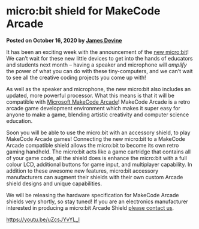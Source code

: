 # micro:bit shield for MakeCode Arcade

**Posted on October 16, 2020 by [James Devine](https://github.com/jamesadevine)**

It has been an exciting week with the announcement of the [new micro:bit](https://microbit.org/new-microbit/)! We can’t wait for these new little devices to get into the hands of educators and students next month – having a speaker and microphone will _amplify_ the power of what you can do with these tiny-computers, and we can’t wait to see all the creative coding projects you come up with!

As well as the speaker and microphone, the new micro:bit also includes an updated, more powerful processor. What this means is that it will be compatible with [Microsoft MakeCode Arcade](https://arcade.makecode.com/)! MakeCode Arcade is a retro arcade game development environment which makes it super easy for anyone to make a game, blending artistic creativity and computer science education.

Soon you will be able to use the micro:bit with an accessory shield, to play MakeCode Arcade games! Connecting the new micro:bit to a MakeCode Arcade compatible shield allows the micro:bit to become its own retro gaming handheld.  The micro:bit acts like a game cartridge that contains all of your game code, all the shield does is enhance the micro:bit with a full colour LCD, additional buttons for game input, and multiplayer capability. In addition to these awesome new features, micro:bit accessory manufacturers can augment their shields with their own custom Arcade shield designs and unique capabilities.

We will be releasing the hardware specification for MakeCode Arcade shields very shortly, so stay tuned! If you are an electronics manufacturer interested in producing a micro:bit Arcade Shield [please contact us](mailto:arcadehdw@microsoft.com).

https://youtu.be/uZcsJYvYL_I
